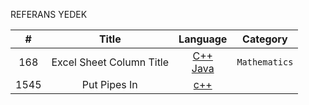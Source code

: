 REFERANS YEDEK

|   #   |  Title     |  Language     |  Category    |
| :---: | :---------------------------------------------------------: |        :----------------:    |   :----------------:    |
|  168 | Excel Sheet Column Title   |  [C++](https://github.com/fatihcinar1/leetcode-solutions/blob/master/Solutions/168.%20Excel%20Sheet%20Column%20Title/second.c) <br/>  [Java](http:apple.com)  |`Mathematics`|
| 1545| Put Pipes In |  [c++](http:apple.com)| | |
